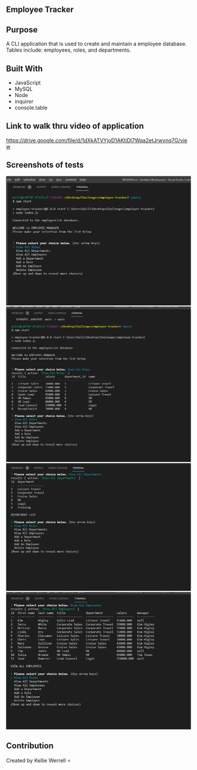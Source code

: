 ## Employee Tracker 

## Purpose
A CLI application that is used to create and maintain a employee database.  Tables include:  employees, roles, and departments.

## Built With
* JavaScript
* MySQL
* Node
* inquirer
* console.table

## Link to walk thru video of application
https://drive.google.com/file/d/1dXkATVYjoD1AKtiDl7Wqa2etJrwvnq7G/view

## Screenshots of tests
![](./assets/images/screenshots/emptracker_start.png)
![](./assets/images/screenshots/emptracker_roles.png)
![](./assets/images/screenshots/emptracker_depts.png)
![](./assets/images/screenshots/emptracker_employees.png)


## Contribution
Created by Kellie Werrell :star: